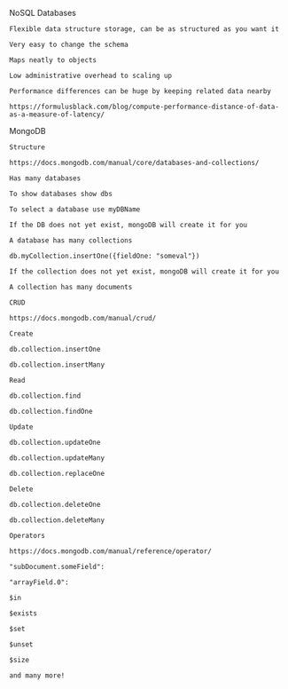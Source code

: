NoSQL Databases

    Flexible data structure storage, can be as structured as you want it

    Very easy to change the schema

    Maps neatly to objects

    Low administrative overhead to scaling up 

    Performance differences can be huge by keeping related data nearby

    https://formulusblack.com/blog/compute-performance-distance-of-data-as-a-measure-of-latency/

MongoDB

    Structure

    https://docs.mongodb.com/manual/core/databases-and-collections/

    Has many databases

    To show databases show dbs

    To select a database use myDBName

    If the DB does not yet exist, mongoDB will create it for you

    A database has many collections

    db.myCollection.insertOne({fieldOne: "someval"})

    If the collection does not yet exist, mongoDB will create it for you

    A collection has many documents

    CRUD

    https://docs.mongodb.com/manual/crud/

    Create

    db.collection.insertOne

    db.collection.insertMany

    Read

    db.collection.find

    db.collection.findOne

    Update

    db.collection.updateOne

    db.collection.updateMany

    db.collection.replaceOne

    Delete

    db.collection.deleteOne

    db.collection.deleteMany

    Operators

    https://docs.mongodb.com/manual/reference/operator/

    "subDocument.someField":

    "arrayField.0": 

    $in

    $exists

    $set

    $unset

    $size

    and many more!